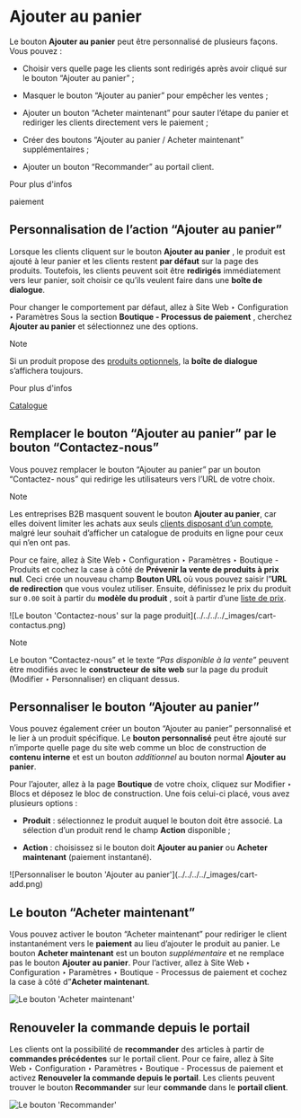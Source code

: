 # Ajouter au panier

Le bouton **Ajouter au panier** peut être personnalisé de plusieurs façons.
Vous pouvez :

  * Choisir vers quelle page les clients sont redirigés après avoir cliqué sur le bouton “Ajouter au panier” ;

  * Masquer le bouton “Ajouter au panier” pour empêcher les ventes ;

  * Ajouter un bouton “Acheter maintenant” pour sauter l’étape du panier et rediriger les clients directement vers le paiement ;

  * Créer des boutons “Ajouter au panier / Acheter maintenant” supplémentaires ;

  * Ajouter un bouton “Recommander” au portail client.

<div class="alert alert-secondary">
<p class="alert-title">
Pour plus d'infos</p><p><span class="xref std std-doc">paiement</span></p>
</div>

## Personnalisation de l’action “Ajouter au panier”

Lorsque les clients cliquent sur le bouton **Ajouter au panier** , le produit
est ajouté à leur panier et les clients restent **par défaut** sur la page des
produits. Toutefois, les clients peuvent soit être **redirigés** immédiatement
vers leur panier, soit choisir ce qu’ils veulent faire dans une **boîte de
dialogue**.

Pour changer le comportement par défaut, allez à Site Web ‣ Configuration ‣
Paramètres Sous la section **Boutique - Processus de paiement** , cherchez
**Ajouter au panier** et sélectionnez une des options.

<div class="alert alert-primary">
<p class="alert-title">
Note</p><p>Si un produit propose des <a href="../managing_products/cross_upselling">produits optionnels</a>, la <b>boîte de dialogue</b> s’affichera toujours.</p>
</div> <div class="alert alert-secondary">
<p class="alert-title">
Pour plus d'infos</p><p><a href="../managing_products/catalog">Catalogue</a></p>
</div>

## Remplacer le bouton “Ajouter au panier” par le bouton “Contactez-nous”

Vous pouvez remplacer le bouton “Ajouter au panier” par un bouton “Contactez-
nous” qui redirige les utilisateurs vers l’URL de votre choix.

<div class="alert alert-primary">
<p class="alert-title">
Note</p><p>Les entreprises B2B masquent souvent le bouton <b>Ajouter au panier</b>, car elles doivent limiter les achats aux seuls <a href="checkout#checkout-sign"><span class="std std-ref">clients disposant d’un compte</span></a>, malgré leur souhait d’afficher un catalogue de produits en ligne pour ceux qui n’en ont pas.</p>
</div>

Pour ce faire, allez à Site Web ‣ Configuration ‣ Paramètres ‣ Boutique -
Produits et cochez la case à côté de **Prévenir la vente de produits à prix
nul**. Ceci crée un nouveau champ **Bouton URL** où vous pouvez saisir l”**URL
de redirection** que vous voulez utiliser. Ensuite, définissez le prix du
produit sur `0.00` soit à partir du **modèle du produit** , soit à partir
d’une [liste de
prix](../../../sales/sales/products_prices/prices/pricing).

![Le bouton 'Contactez-nous' sur la page produit](../../../../_images/cart-
contactus.png) <div class="alert alert-primary">
<p class="alert-title">
Note</p><p>Le bouton “Contactez-nous” et le texte “<em>Pas disponible à la vente</em>” peuvent être modifiés avec le <b>constructeur de site web</b> sur la page du produit (Modifier ‣ Personnaliser) en cliquant dessus.</p>
</div>

## Personnaliser le bouton “Ajouter au panier”

Vous pouvez également créer un bouton “Ajouter au panier” personnalisé et le
lier à un produit spécifique. Le **bouton personnalisé** peut être ajouté sur
n’importe quelle page du site web comme un bloc de construction de **contenu
interne** et est un bouton _additionnel_ au bouton normal **Ajouter au
panier**.

Pour l’ajouter, allez à la page **Boutique** de votre choix, cliquez sur
Modifier ‣ Blocs et déposez le bloc de construction. Une fois celui-ci placé,
vous avez plusieurs options :

  * **Produit** : sélectionnez le produit auquel le bouton doit être associé. La sélection d’un produit rend le champ **Action** disponible ;

  * **Action** : choisissez si le bouton doit **Ajouter au panier** ou **Acheter maintenant** (paiement instantané).

![Personnaliser le bouton 'Ajouter au panier'](../../../../_images/cart-
add.png)

## Le bouton “Acheter maintenant”

Vous pouvez activer le bouton “Acheter maintenant” pour rediriger le client
instantanément vers le **paiement** au lieu d’ajouter le produit au panier. Le
bouton **Acheter maintenant** est un bouton _supplémentaire_ et ne remplace
pas le bouton **Ajouter au panier**. Pour l’activer, allez à Site Web ‣
Configuration ‣ Paramètres ‣ Boutique - Processus de paiement et cochez la
case à côté d”**Acheter maintenant**.

![Le bouton 'Acheter maintenant'](../../../../_images/cart-buy-now.png)

## Renouveler la commande depuis le portail

Les clients ont la possibilité de **recommander** des articles à partir de
**commandes précédentes** sur le portail client. Pour ce faire, allez à Site
Web ‣ Configuration ‣ Paramètres ‣ Boutique - Processus de paiement et activez
**Renouveler la commande depuis le portail**. Les clients peuvent trouver le
bouton **Recommander** sur leur **commande** dans le **portail client**.

![Le bouton 'Recommander'](../../../../_images/cart-reorder.png)

